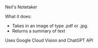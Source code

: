 Neil's Notetaker

What it does:
- Takes in an image of type .pdf or .jpg.
- Returns a summary of text

Uses Google Cloud Vision and ChatGPT API
